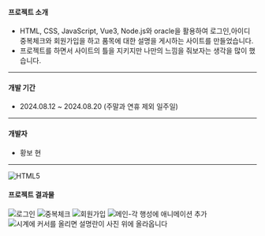 #### 프로젝트 소개
+ HTML, CSS, JavaScript, Vue3, Node.js와 oracle을 활용하여 로그인,아이디 중복체크와 회원가입을 하고 품목에 대한 설명을 게시하는 사이트를 만들었습니다.
+ 프로젝트를 하면서 사이트의 틀을 지키지만 나만의 느낌을 줘보자는 생각을 많이 했습니다.
  
------
  
#### 개발 기간
+ 2024.08.12 ~ 2024.08.20 (주말과 연휴 제외 일주일)

--------
#### 개발자
+ 황보 현
--------
![HTML5](https://img.shields.io/badge/html5-%23E34F26.svg?style=for-the-badge&logo=html5&logoColor=white)
#### 프로젝트 결과물
![로그인](https://github.com/hwangbohyun0219/sample_git2/blob/main/jeopsok.PNG)
![중복체크](https://github.com/hwangbohyun0219/sample_git2/blob/main/multicheck.PNG)
![회원가입](https://github.com/hwangbohyun0219/sample_git2/blob/main/joinus2.PNG)
![메인-각 행성에 애니메이션 추가](https://github.com/hwangbohyun0219/sample_git2/blob/main/Main.PNG)
![시계에 커서를 올리면 설명란이 사진 위에 올라옵니다](https://github.com/hwangbohyun0219/sample_git2/blob/main/sigae.PNG)
